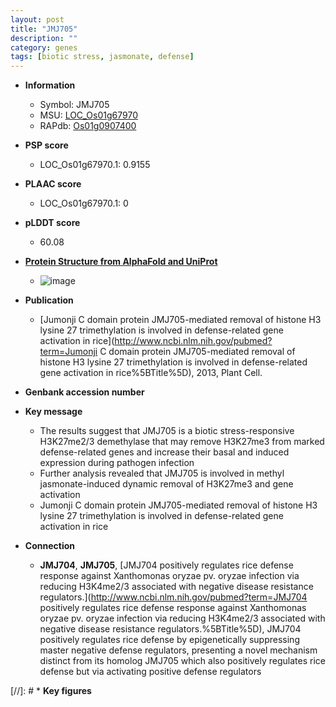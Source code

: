```yaml
---
layout: post
title: "JMJ705"
description: ""
category: genes
tags: [biotic stress, jasmonate, defense]
---
```


* **Information**  
    + Symbol: JMJ705  
    + MSU: [LOC_Os01g67970](http://rice.plantbiology.msu.edu/cgi-bin/ORF_infopage.cgi?orf=LOC_Os01g67970)  
    + RAPdb: [Os01g0907400](http://rapdb.dna.affrc.go.jp/viewer/gbrowse_details/irgsp1?name=Os01g0907400)  

* **PSP score**  
    + LOC_Os01g67970.1: 0.9155 

* **PLAAC score**  
    + LOC_Os01g67970.1: 0 

* **pLDDT score**
    + 60.08

* **[Protein Structure from AlphaFold and UniProt](https://www.uniprot.org/uniprotkb/Q5N712/entry#structure)**
    + ![image](https://ricepsp.github.io/images/Q5/AF-Q5N712-F1.png)

* **Publication**  
    + [Jumonji C domain protein JMJ705-mediated removal of histone H3 lysine 27 trimethylation is involved in defense-related gene activation in rice](http://www.ncbi.nlm.nih.gov/pubmed?term=Jumonji C domain protein JMJ705-mediated removal of histone H3 lysine 27 trimethylation is involved in defense-related gene activation in rice%5BTitle%5D), 2013, Plant Cell.

* **Genbank accession number**  

* **Key message**  
    + The results suggest that JMJ705 is a biotic stress-responsive H3K27me2/3 demethylase that may remove H3K27me3 from marked defense-related genes and increase their basal and induced expression during pathogen infection
    + Further analysis revealed that JMJ705 is involved in methyl jasmonate-induced dynamic removal of H3K27me3 and gene activation
    + Jumonji C domain protein JMJ705-mediated removal of histone H3 lysine 27 trimethylation is involved in defense-related gene activation in rice

* **Connection**  
    + __JMJ704__, __JMJ705__, [JMJ704 positively regulates rice defense response against Xanthomonas oryzae pv. oryzae infection via reducing H3K4me2/3 associated with negative disease resistance regulators.](http://www.ncbi.nlm.nih.gov/pubmed?term=JMJ704 positively regulates rice defense response against Xanthomonas oryzae pv. oryzae infection via reducing H3K4me2/3 associated with negative disease resistance regulators.%5BTitle%5D), JMJ704 positively regulates rice defense by epigenetically suppressing master negative defense regulators, presenting a novel mechanism distinct from its homolog JMJ705 which also positively regulates rice defense but via activating positive defense regulators

[//]: # * **Key figures**  


